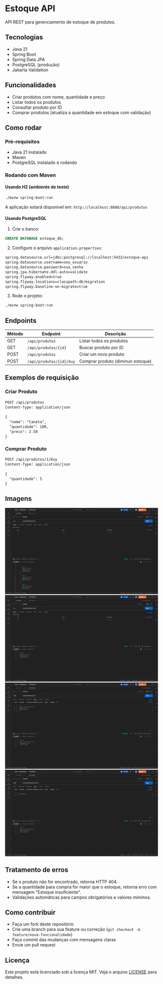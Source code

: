 # Estoque API

API REST para gerenciamento de estoque de produtos.

## Tecnologias

- Java 21
- Spring Boot
- Spring Data JPA
- PostgreSQL (produção)
- Jakarta Validation

## Funcionalidades

- Criar produtos com nome, quantidade e preço
- Listar todos os produtos
- Consultar produto por ID
- Comprar produtos (atualiza a quantidade em estoque com validação)

## Como rodar

### Pré-requisitos

- Java 21 instalado
- Maven
- PostgreSQL instalado e rodando

### Rodando com Maven

#### Usando H2 (ambiente de teste)
```bash
./mvnw spring-boot:run
```
A aplicação estará disponível em: `http://localhost:8080/api/produtos`

#### Usando PostgreSQL
1. Crie o banco:
```sql
CREATE DATABASE estoque_db;
```

2. Configure o arquivo `application.properties`:
```properties
spring.datasource.url=jdbc:postgresql://localhost:5432/estoque-api
spring.datasource.username=seu_usuario
spring.datasource.password=sua_senha
spring.jpa.hibernate.ddl-auto=validate
spring.flyway.enabled=true
spring.flyway.locations=classpath:db/migration
spring.flyway.baseline-on-migrate=true
```

3. Rode o projeto:
```bash
./mvnw spring-boot:run
```

## Endpoints

| Método | Endpoint                     | Descrição                          |
|--------|------------------------------|------------------------------------|
| GET    | `/api/produtos`              | Listar todos os produtos           |
| GET    | `/api/produtos/{id}`         | Buscar produto por ID              |
| POST   | `/api/produtos`              | Criar um novo produto              |
| POST   | `/api/produtos/{id}/buy`     | Comprar produto (diminuir estoque) |

## Exemplos de requisição

### Criar Produto
```http
POST /api/produtos
Content-Type: application/json

{
  "nome": "Caneta",
  "quantidade": 100,
  "preco": 2.50
}
```

### Comprar Produto
```http
POST /api/produtos/1/buy
Content-Type: application/json

{
  "quantidade": 5
}
```

## Imagens

![Lista de produtos](imagens/List-Products.jpeg)
![Pesquisa de produto por ID](imagens/List-Product-ID.jpeg)
![Criação de produtos](imagens/Create-Product.jpeg)
![Compra de produto](imagens/Buy-Product.jpeg)

## Tratamento de erros

- Se o produto não for encontrado, retorna HTTP 404.
- Se a quantidade para compra for maior que o estoque, retorna erro com mensagem "Estoque insuficiente".
- Validações automáticas para campos obrigatórios e valores mínimos.

## Como contribuir

- Faça um fork deste repositório
- Crie uma branch para sua feature ou correção (`git checkout -b feature/nova-funcionalidade`)
- Faça commit das mudanças com mensagens claras
- Envie um pull request

## Licença

Este projeto está licenciado sob a licença MIT. Veja o arquivo [LICENSE](LICENSE) para detalhes.
